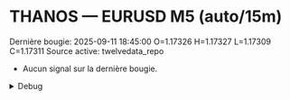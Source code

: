 # THANOS — EURUSD M5 (auto/15m)
Dernière bougie: 2025-09-11 18:45:00  O=1.17326  H=1.17327  L=1.17309  C=1.17311
Source active: twelvedata_repo

- Aucun signal sur la dernière bougie.

<details><summary>Debug</summary>

- TD_API_KEY manquant.

</details>